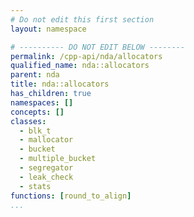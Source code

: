 ```yaml
---
# Do not edit this first section
layout: namespace

# ---------- DO NOT EDIT BELOW --------
permalink: /cpp-api/nda/allocators
qualified_name: nda::allocators
parent: nda
title: nda::allocators
has_children: true
namespaces: []
concepts: []
classes:
  - blk_t
  - mallocator
  - bucket
  - multiple_bucket
  - segregator
  - leak_check
  - stats
functions: [round_to_align]
...
```


